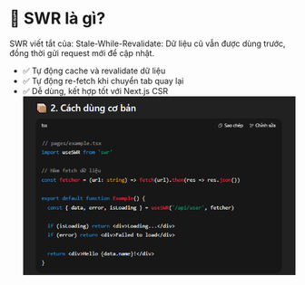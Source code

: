 # 🧠 SWR là gì?
SWR viết tắt của: Stale-While-Revalidate: Dữ liệu cũ vẫn được dùng trước, đồng thời gửi request mới để cập nhật.
- ✅ Tự động cache và revalidate dữ liệu
- ✅ Tự động re-fetch khi chuyển tab quay lại
- ✅ Dễ dùng, kết hợp tốt với Next.js CSR
![alt text](image.png)